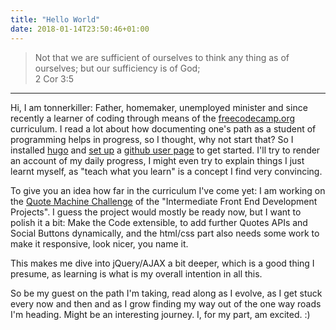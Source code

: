```yaml
---
title: "Hello World"
date: 2018-01-14T23:50:46+01:00
---
```


>Not that we are sufficient of ourselves to think any thing as of ourselves; but our sufficiency is of God;<br/>
>2 Cor 3:5

---

Hi, I am tonnerkiller: Father, homemaker, unemployed minister and since recently a learner of coding through means of the [freecodecamp.org](https://freecodecamp.org "Link to freecodecamp.org") 
curriculum. I read a lot about how 
documenting one's path as 
a
student of programming helps in progress, so I thought, why not start that? So I installed [hugo](https://gohugo.io) and [set up](https://charliegriefer.github.io/posts/2016/07/29/hugo-on-github-pages/ 
"The tutorial I 
followed") a [github user page](https://pages.github.com) to get started. I'll try to render an account of 
my daily progress, I might even try 
to explain things I just learnt myself, as "teach what you learn" is a concept I find very convincing.

To give you an idea how far in the curriculum I've come yet: I am working on the [Quote Machine Challenge](https://www.freecodecamp.org/challenges/build-a-random-quote-machine "Link to the Quote Machine 
Challenge") of the "Intermediate Front End Development Projects". I guess the project would mostly be ready now, but I want to polish it a bit: Make the Code extensible, to add further Quotes APIs and 
Social Buttons dynamically, and the html/css part also needs some work to make it responsive, look nicer, you name it.

This makes me dive into jQuery/AJAX a bit deeper, which is a good thing I presume, as learning is what is my overall intention in all this.

So be my guest on the path I'm taking, read along as I evolve, as I get stuck every now and then and as I grow finding my way out of the one way roads I'm heading. Might be an interesting journey. I, for 
my part, am excited. :)
